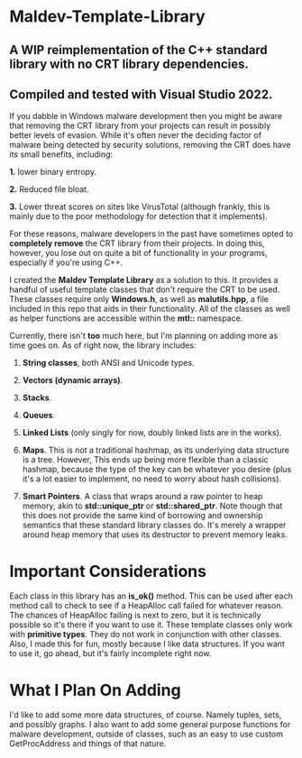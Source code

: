 # Maldev-Template-Library
## A WIP reimplementation of the C++ standard library with no CRT library dependencies.
## Compiled and tested with Visual Studio 2022.

If you dabble in Windows malware development then you might be aware that removing the CRT 
library from your projects can result in possibly better levels of evasion.
While it's often never the deciding factor of malware being detected by security solutions,
removing the CRT does have its small benefits, including:

  **1.** lower binary entropy.

  **2.** Reduced file bloat.

  **3.** Lower threat scores on sites like VirusTotal (although frankly, this is
          mainly due to the poor methodology for detection that it implements).

For these reasons, malware developers in the past have sometimes opted to **completely remove** the CRT library
from their projects. In doing this, however, you lose out on quite a bit of functionality in your programs, especially if
you're using C++. 

I created the **Maldev Template Library** as a solution to this. It provides a handful of useful template classes that don't require the
CRT to be used. These classes require only **Windows.h**, as well as **malutils.hpp**, a file included in this repo that aids in their
functionality. All of the classes as well as helper functions are accessible within the **mtl::** namespace.

Currently, there isn't **too** much here, but I'm planning on adding more
as time goes on. As of right now, the library includes:

  1. **String classes**, both ANSI and Unicode types.
  
  2. **Vectors (dynamic arrays)**.
  
  3. **Stacks**.
  
  4. **Queues**.
  
  5. **Linked Lists** (only singly for now, doubly linked lists are in the works).
  
  6. **Maps**. This is not a traditional hashmap, as its underlying data structure is a tree. However,
      This ends up being more flexible than a classic hashmap, because the type of the key can be
      whatever you desire (plus it's a lot easier to implement, no need to worry about hash collisions).
  
  7. **Smart Pointers**. A class that wraps around a raw pointer to heap memory, akin to **std::unique_ptr** or
      **std::shared_ptr**. Note though that this does not provide the same kind of borrowing and ownership semantics that
      these standard library classes do. It's merely a wrapper around heap memory that uses its destructor to prevent memory leaks.

# Important Considerations
Each class in this library has an **is_ok()** method. This can be used after each method call to check to see if a HeapAlloc call failed for
whatever reason. The chances of HeapAlloc failing is next to zero, but it is technically possible so it's there if you want to use it.
These template classes only work with **primitive types**. They do not work in conjunction with other classes.
Also, I made this for fun, mostly because I like data structures. If you want to use it, go ahead, but it's fairly incomplete right now.

# What I Plan On Adding
I'd like to add some more data structures, of course. Namely tuples, sets, and possibly graphs. I also want to add some general purpose functions
for malware development, outside of classes, such as an easy to use custom GetProcAddress and things of that nature.
